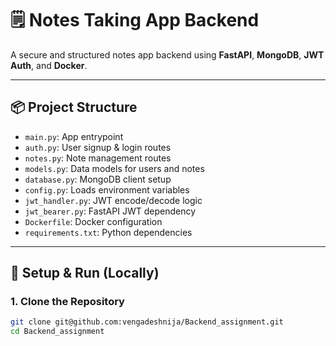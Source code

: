 # 🗒️ Notes Taking App Backend

A secure and structured notes app backend using **FastAPI**, **MongoDB**, **JWT Auth**, and **Docker**.

---

## 📦 Project Structure

- `main.py`: App entrypoint
- `auth.py`: User signup & login routes
- `notes.py`: Note management routes
- `models.py`: Data models for users and notes
- `database.py`: MongoDB client setup
- `config.py`: Loads environment variables
- `jwt_handler.py`: JWT encode/decode logic
- `jwt_bearer.py`: FastAPI JWT dependency
- `Dockerfile`: Docker configuration
- `requirements.txt`: Python dependencies

---

## 🚀 Setup & Run (Locally)

### 1. Clone the Repository

```bash
git clone git@github.com:vengadeshnija/Backend_assignment.git
cd Backend_assignment

